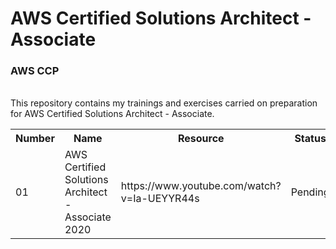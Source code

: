 # AWS Certified Solutions Architect - Associate
<h3>AWS CCP</h3> <br>
This repository contains my trainings and exercises carried on preparation for AWS Certified Solutions Architect - Associate.
<table>
  <tr>
    <th>Number</th>
    <th>Name</th>
    <th>Resource</th>
    <th>Status</th>
  </tr>
  
  <tr>
    <td>01</td>
    <td>AWS Certified Solutions Architect - Associate 2020</td>
    <td>https://www.youtube.com/watch?v=Ia-UEYYR44s</td>
    <td>Pending</td>
   </tr>
   <tr>
  </tr>
</table> 
